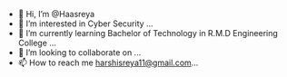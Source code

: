 - 👋 Hi, I’m @Haasreya
- 👀 I’m interested in Cyber Security ...
- 🌱 I’m currently learning Bachelor of Technology in R.M.D Engineering College ...
- 💞️ I’m looking to collaborate on ...
- 📫 How to reach me harshisreya11@gmail.com...

<!---
harshivox/harshivox is a ✨ special ✨ repository because its `README.md` (this file) appears on your GitHub profile.
You can click the Preview link to take a look at your changes.
--->
